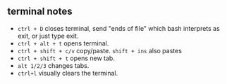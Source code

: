 ## terminal notes
- `ctrl + D` closes terminal, send "ends of file" which bash interprets as exit, or just type exit.
- `ctrl + alt + t` opens terminal.
- `ctrl + shift + c/v` copy/paste. `shift + ins` also pastes
- `ctrl + shift + t` opens new tab.
- `alt 1/2/3` changes tabs.
- `ctrl+l` visually clears the terminal. 

